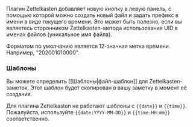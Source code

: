 Плагин Zettelkasten добавляет новую кнопку в левую панель, с помощью которой можно создать новый файл и задать префикс в имени в виде текущего времени. Это может быть полезно, если вы являетесь сторонником Zettelkasten-метода использования UID в именах файлов (уникальное имя файла).

Форматом по умолчанию является 12-значная метка времени. Например, "202001010000".

### Шаблоны

Вы можете определить [[Шаблоны|файл-шаблон]] для Zettelkasten-заметок. Этот шаблон будет скопирован в вашу заметку в момент её создания.

Для плагина Zettelkasten не работают шаблоны с `{{date}}` и `{{time}}`. Пожалуйста, используйте `{{date:YYYY-MM-DD}}` и `{{time:HH:mm}}` соответственно.